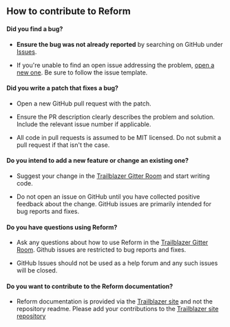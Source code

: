 ## How to contribute to Reform

#### **Did you find a bug?**

* **Ensure the bug was not already reported** by searching on GitHub under [Issues](https://github.com/trailblazer/reform/issues).

* If you're unable to find an open issue addressing the problem, [open a new one](https://github.com/trailblazer/reform/issues/new). Be sure to follow the issue template.

#### **Did you write a patch that fixes a bug?**

* Open a new GitHub pull request with the patch.

* Ensure the PR description clearly describes the problem and solution. Include the relevant issue number if applicable.

* All code in pull requests is assumed to be MIT licensed.  Do not submit a pull request if that isn't the case.

#### **Do you intend to add a new feature or change an existing one?**

* Suggest your change in the [Trailblazer Gitter Room](https://gitter.im/trailblazer/chat) and start writing code.

* Do not open an issue on GitHub until you have collected positive feedback about the change. GitHub issues are primarily intended for bug reports and fixes.

#### **Do you have questions using Reform?**

* Ask any questions about how to use Reform in the [Trailblazer Gitter Room](https://gitter.im/trailblazer/chat). Github issues are restricted to bug reports and fixes.

* GitHub Issues should not be used as a help forum and any such issues will be closed.

#### **Do you want to contribute to the Reform documentation?**

* Reform documentation is provided via the [Trailblazer site](http://trailblazer.to/gems/reform/) and not the repository readme. Please add your contributions to the [Trailblazer site repository](https://github.com/trailblazer/trailblazer.github.io)
